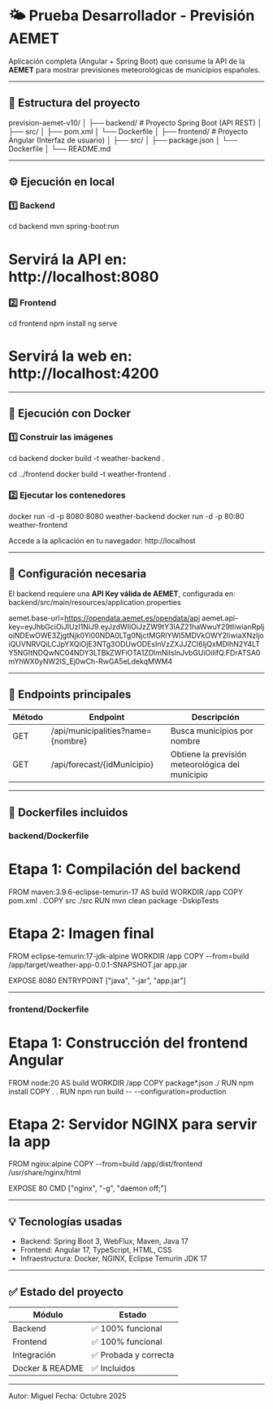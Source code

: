 # 🌤️ Prueba Desarrollador - Previsión AEMET

Aplicación completa (Angular + Spring Boot) que consume la API de la **AEMET** para mostrar previsiones meteorológicas de municipios españoles.

---

## 🧩 Estructura del proyecto

prevision-aemet-v10/
│
├── backend/          # Proyecto Spring Boot (API REST)
│   ├── src/
│   ├── pom.xml
│   └── Dockerfile
│
├── frontend/         # Proyecto Angular (Interfaz de usuario)
│   ├── src/
│   ├── package.json
│   └── Dockerfile
│
└── README.md

---

## ⚙️ Ejecución en local

### 1️⃣ Backend
cd backend
mvn spring-boot:run
# Servirá la API en: http://localhost:8080

### 2️⃣ Frontend
cd frontend
npm install
ng serve
# Servirá la web en: http://localhost:4200

---

## 🐋 Ejecución con Docker

### 1️⃣ Construir las imágenes
cd backend
docker build -t weather-backend .

cd ../frontend
docker build -t weather-frontend .

### 2️⃣ Ejecutar los contenedores
docker run -d -p 8080:8080 weather-backend
docker run -d -p 80:80 weather-frontend

Accede a la aplicación en tu navegador: http://localhost

---

## 🧰 Configuración necesaria

El backend requiere una **API Key válida de AEMET**, configurada en:
backend/src/main/resources/application.properties

aemet.base-url=https://opendata.aemet.es/opendata/api
aemet.api-key=eyJhbGciOiJIUzI1NiJ9.eyJzdWIiOiJzZW9tY3lAZ21haWwuY29tIiwianRpIjoiNDEwOWE3ZjgtNjk0Yi00NDA0LTg0NjctMGRlYWI5MDVkOWY2IiwiaXNzIjoiQUVNRVQiLCJpYXQiOjE3NTg3ODUwODEsInVzZXJJZCI6IjQxMDlhN2Y4LTY5NGItNDQwNC04NDY3LTBkZWFiOTA1ZDlmNiIsInJvbGUiOiIifQ.FDrATSA0mYhWX0yNW2lS_Ej0wCh-RwGA5eLdekqMWM4

---

## 📡 Endpoints principales

Método | Endpoint | Descripción
-------|-----------|--------------
GET | /api/municipalities?name={nombre} | Busca municipios por nombre
GET | /api/forecast/{idMunicipio} | Obtiene la previsión meteorológica del municipio

---

## 🐋 Dockerfiles incluidos

### backend/Dockerfile

# Etapa 1: Compilación del backend
FROM maven:3.9.6-eclipse-temurin-17 AS build
WORKDIR /app
COPY pom.xml .
COPY src ./src
RUN mvn clean package -DskipTests

# Etapa 2: Imagen final
FROM eclipse-temurin:17-jdk-alpine
WORKDIR /app
COPY --from=build /app/target/weather-app-0.0.1-SNAPSHOT.jar app.jar

EXPOSE 8080
ENTRYPOINT ["java", "-jar", "app.jar"]

---

### frontend/Dockerfile

# Etapa 1: Construcción del frontend Angular
FROM node:20 AS build
WORKDIR /app
COPY package*.json ./
RUN npm install
COPY . .
RUN npm run build -- --configuration=production

# Etapa 2: Servidor NGINX para servir la app
FROM nginx:alpine
COPY --from=build /app/dist/frontend /usr/share/nginx/html

EXPOSE 80
CMD ["nginx", "-g", "daemon off;"]

---

## 💡 Tecnologías usadas

- Backend: Spring Boot 3, WebFlux, Maven, Java 17
- Frontend: Angular 17, TypeScript, HTML, CSS
- Infraestructura: Docker, NGINX, Eclipse Temurin JDK 17

---

## ✅ Estado del proyecto

Módulo | Estado
--------|--------
Backend | ✅ 100% funcional
Frontend | ✅ 100% funcional
Integración | ✅ Probada y correcta
Docker & README | ✅ Incluidos

---

Autor: Miguel
Fecha: Octubre 2025
